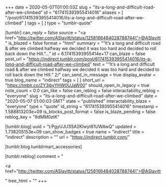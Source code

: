 +++
date = 2020-05-07T01:00:03Z
slug = "its-a-long-and-difficult-road-after-we-climbed"
id = "617415393955414016"
aliases = [ "/post/617415393955414016/its-a-long-and-difficult-road-after-we-climbed" ]
tags = [ ]
type = "tumblr-quote"

[tumblr]
can_reply = false
source = "<a href=\"http://twitter.com/ASlavitt/status/1258166484028788744\">@ASlavitt</a>"
is_blazed = false
format = "html"
summary = "“It’s a long and difficult road & after we climbed halfway we decided it was too hard and decided to roll back down the Hill.”..."
id = 6.17415393955414e+17
can_blaze = false
post_url = "https://indirect.tumblr.com/post/617415393955414016/its-a-long-and-difficult-road-after-we-climbed"
text = "“It’s a long and difficult road &amp; after we climbed halfway we decided it was too hard and decided to roll back down the Hill.” 2/"
can_send_in_message = true
display_avatar = true
blog_name = "indirect"
tags = [ ]
short_url = "https://tmblr.co/ZY3jbyYHW0UJaW00"
should_open_in_legacy = true
note_count = 0.0
can_like = false
can_reblog = false
interactability_reblog = "everyone"
slug = "its-a-long-and-difficult-road-after-we-climbed"
date = "2020-05-07 01:00:03 GMT"
state = "published"
interactability_blaze = "everyone"
type = "quote"
id_string = "617415393955414016"
timestamp = 1.588813203e+09
is_blocks_post_format = false
is_blaze_pending = false
reblog_key = "8dMM0ztK"

[tumblr.blog]
uuid = "t:PgyUJU3SA2Klwyt81UWAwQ"
updated = 1.738205153e+09
can_show_badges = true
name = "indirect"
title = "indirect"
description = ""
url = "https://indirect.tumblr.com/"

[tumblr.blog.tumblrmart_accessories]

[tumblr.reblog]
comment = "<p><a href=\"http://twitter.com/ASlavitt/status/1258166484028788744\">@ASlavitt</a></p>"
tree_html = ""
+++
